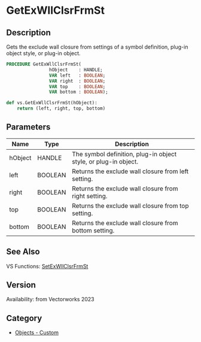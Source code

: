# GetExWllClsrFrmSt

## Description
Gets the exclude wall closure from settings of a symbol definition, plug-in object style, or plug-in object.

```pascal
PROCEDURE GetExWllClsrFrmSt(
				hObject    : HANDLE;
				VAR left   : BOOLEAN;
				VAR right  : BOOLEAN;
				VAR top    : BOOLEAN;
				VAR bottom : BOOLEAN);
```

```python
def vs.GetExWllClsrFrmSt(hObject):
    return (left, right, top, bottom)
```

## Parameters
|Name|Type|Description|
|---|---|---|
|hObject|HANDLE|The symbol definition, plug-in object style, or plug-in object.|
|left|BOOLEAN|Returns the exclude wall closure from left setting.|
|right|BOOLEAN|Returns the exclude wall closure from right setting.|
|top|BOOLEAN|Returns the exclude wall closure from top setting.|
|bottom|BOOLEAN|Returns the exclude wall closure from bottom setting.|

## See Also
VS Functions:
[SetExWllClsrFrmSt](SetExWllClsrFrmSt.md)

## Version
Availability: from Vectorworks 2023

## Category
* [Objects - Custom](../Categories/Objects%20-%20Custom.md)
